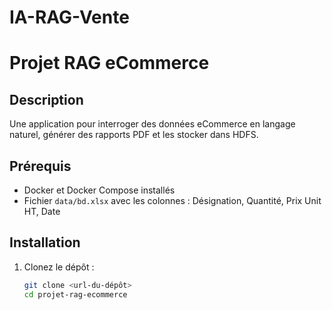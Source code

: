 # IA-RAG-Vente
# Projet RAG eCommerce

## Description
Une application pour interroger des données eCommerce en langage naturel, générer des rapports PDF et les stocker dans HDFS.

## Prérequis
- Docker et Docker Compose installés
- Fichier `data/bd.xlsx` avec les colonnes : Désignation, Quantité, Prix Unit HT, Date

## Installation
1. Clonez le dépôt :
   ```bash
   git clone <url-du-dépôt>
   cd projet-rag-ecommerce